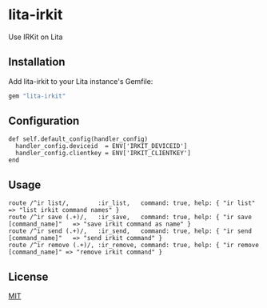 # lita-irkit

Use IRKit on Lita

## Installation

Add lita-irkit to your Lita instance's Gemfile:

``` ruby
gem "lita-irkit"
```


## Configuration

```
def self.default_config(handler_config)
  handler_config.deviceid  = ENV['IRKIT_DEVICEID']
  handler_config.clientkey = ENV['IRKIT_CLIENTKEY']
end
```

## Usage

```
route /^ir list/,        :ir_list,   command: true, help: { "ir list"                  => "list irkit command names" }
route /^ir save (.+)/,   :ir_save,   command: true, help: { "ir save [command_name]"   => "save irkit command as name" }
route /^ir send (.+)/,   :ir_send,   command: true, help: { "ir send [command_name]"   => "send irkit command" }
route /^ir remove (.+)/, :ir_remove, command: true, help: { "ir remove [command_name]" => "remove irkit command" }
```

## License

[MIT](http://opensource.org/licenses/MIT)
